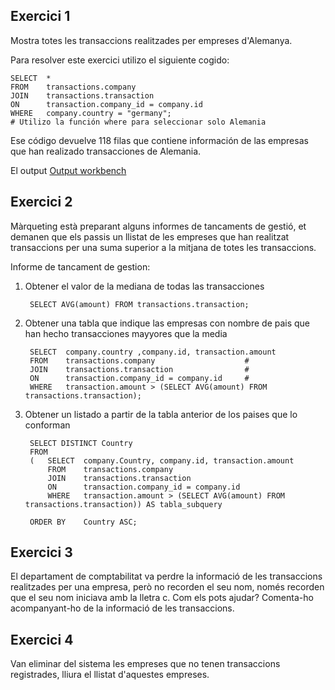 

## Exercici 1

Mostra totes les transaccions realitzades per empreses d'Alemanya.

Para resolver este exercici utilizo el siguiente cogido: 

    SELECT 	*										 
    FROM 	transactions.company					 
    JOIN 	transactions.transaction                
    ON		transaction.company_id = company.id
    WHERE	company.country = "germany";			
    # Utilizo la función where para seleccionar solo Alemania


Ese código devuelve 118 filas que contiene información de las empresas que han realizado transacciones de Alemania.

El output 
[Output workbench](output_n1e1.md)


## Exercici 2

Màrqueting està preparant alguns informes de tancaments de gestió, et demanen que els passis un llistat de les empreses que han realitzat transaccions per una suma superior a la mitjana de totes les transaccions.

Informe de tancament de gestion: 

1. Obtener el valor de la mediana de todas las transacciones

        SELECT AVG(amount) FROM transactions.transaction;



2. Obtener una tabla que indique las empresas con nombre de pais que han hecho transacciones mayyores que la media

	    SELECT  company.country ,company.id, transaction.amount
	    FROM 	transactions.company					# 
	    JOIN 	transactions.transaction				# 
	    ON		transaction.company_id = company.id		# 
	    WHERE	transaction.amount > (SELECT AVG(amount) FROM transactions.transaction);

3. Obtener un listado a partir de la tabla anterior de los paises que lo conforman

        SELECT DISTINCT Country
        FROM 
        (   SELECT 	company.Country, company.id, transaction.amount
            FROM 	transactions.company					 
            JOIN 	transactions.transaction				 
            ON		transaction.company_id = company.id		 
            WHERE	transaction.amount > (SELECT AVG(amount) FROM transactions.transaction)) AS tabla_subquery

        ORDER BY	Country ASC;



## Exercici 3
El departament de comptabilitat va perdre la informació de les transaccions realitzades per una empresa, però no recorden el seu nom, només recorden que el seu nom iniciava amb la lletra c. Com els pots ajudar? Comenta-ho acompanyant-ho de la informació de les transaccions.

## Exercici 4
Van eliminar del sistema les empreses que no tenen transaccions registrades, lliura el llistat d'aquestes empreses.
